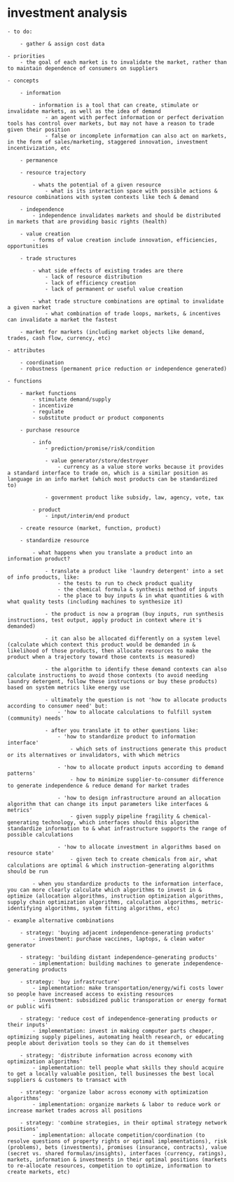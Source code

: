 # investment analysis

	- to do:

		- gather & assign cost data

	- priorities
		- the goal of each market is to invalidate the market, rather than to maintain dependence of consumers on suppliers

	- concepts

		- information

			- information is a tool that can create, stimulate or invalidate markets, as well as the idea of demand
				- an agent with perfect information or perfect derivation tools has control over markets, but may not have a reason to trade given their position
				- false or incomplete information can also act on markets, in the form of sales/marketing, staggered innovation, investment incentivization, etc

		- permanence

		- resource trajectory 

			- whats the potential of a given resource
				- what is its interaction space with possible actions & resource combinations with system contexts like tech & demand

		- independence
			- independence invalidates markets and should be distributed in markets that are providing basic rights (health)

		- value creation
			- forms of value creation include innovation, efficiencies, opportunities

		- trade structures

			- what side effects of existing trades are there
				- lack of resource distribution
				- lack of efficiency creation
				- lack of permanent or useful value creation

			- what trade structure combinations are optimal to invalidate a given market
				- what combination of trade loops, markets, & incentives can invalidate a market the fastest

		- market for markets (including market objects like demand, trades, cash flow, currency, etc)

	- attributes

		- coordination
		- robustness (permanent price reduction or independence generated)
		
	- functions

		- market functions
			- stimulate demand/supply
			- incentivize
			- regulate
			- substitute product or product components

		- purchase resource

			- info 
				- prediction/promise/risk/condition

				- value generator/store/destroyer
					- currency as a value store works because it provides a standard interface to trade on, which is a similar position as language in an info market (which most products can be standardized to)

				- government product like subsidy, law, agency, vote, tax

			- product
				- input/interim/end product

		- create resource (market, function, product)

		- standardize resource

			- what happens when you translate a product into an information product?

				- translate a product like 'laundry detergent' into a set of info products, like:
					- the tests to run to check product quality
					- the chemical formula & synthesis method of inputs
					- the place to buy inputs & in what quantities & with what quality tests (including machines to synthesize it)
					
				- the product is now a program (buy inputs, run synthesis instructions, test output, apply product in context where it's demanded)

				- it can also be allocated differently on a system level (calculate which context this product would be demanded in & likelihood of those products, then allocate resources to make the product when a trajectory toward those contexts is measured)

				- the algorithm to identify these demand contexts can also calculate instructions to avoid those contexts (to avoid needing laundry detergent, follow these instructions or buy these products) based on system metrics like energy use

				- ultimately the question is not 'how to allocate products according to consumer need' but:
					- 'how to allocate calculations to fulfill system (community) needs'

				- after you translate it to other questions like:
					- 'how to standardize product to information interface'
						- which sets of instructions generate this product or its alternatives or invalidators, with which metrics

					- 'how to allocate product inputs according to demand patterns'
						- how to minimize supplier-to-consumer difference to generate independence & reduce demand for market trades

					- 'how to design infrastructure around an allocation algorithm that can change its input parameters like interfaces & metrics'
						- given supply pipeline fragility & chemical-generating technology, which interfaces should this algorithm standardize information to & what infrastructure supports the range of possible calculations

					- 'how to allocate investment in algorithms based on resource state' 
						- given tech to create chemicals from air, what calculations are optimal & which instruction-generating algorithms should be run
				
			- when you standardize products to the information interface, you can more clearly calculate which algorithms to invest in & optimize (allocation algorithms, instruction optimization algorithms, supply chain optimization algorithms, calculation algorithms, metric-identifying algorithms, system fitting algorithms, etc)

	- example alternative combinations

		- strategy: 'buying adjacent independence-generating products'
			- investment: purchase vaccines, laptops, & clean water generator

		- strategy: 'building distant independence-generating products'
			- implementation: building machines to generate independence-generating products

		- strategy: 'buy infrastructure'
			- implementation: make transportation/energy/wifi costs lower so people have increased access to existing resources
			- investment: subsidized public transporation or energy format or public wifi

		- strategy: 'reduce cost of independence-generating products or their inputs'
			- implementation: invest in making computer parts cheaper, optimizing supply pipelines, automating health research, or educating people about derivation tools so they can do it themselves

		- strategy: 'distribute information across economy with optimization algorithms'
			- implementation: tell people what skills they should acquire to get a locally valuable position, tell businesses the best local suppliers & customers to transact with

		- strategy: 'organize labor across economy with optimization algorithms'
			- implementation: organize markets & labor to reduce work or increase market trades across all positions

		- strategy: 'combine strategies, in their optimal strategy network positions'
			- implementation: allocate competition/coordination (to resolve questions of property rights or optimal implementations), risk (problems), bets (investments), promises (insurance, contracts), value (secret vs. shared formulas/insights), interfaces (currency, ratings), markets, information & investments in their optimal positions (markets to re-allocate resources, competition to optimize, information to create markets, etc)
